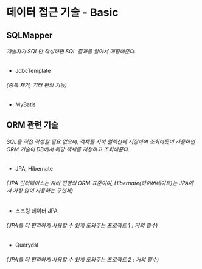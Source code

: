 # 데이터 접근 기술 - Basic

## SQLMapper
###### 개발자가 SQL만 작성하면 SQL 결과를 알아서 매핑해준다.
- JdbcTemplate 
###### (중복 제거, 기타 편의 기능)
- MyBatis

## ORM 관련 기술
###### SQL을 직접 작성할 필요 없으며, 객체를 자바 컬렉션에 저장하여 조회하듯이 사용하면 ORM 기술이 DB에서 해당 객체를 저장하고 조회해준다.
- JPA, Hibernate 
###### (JPA 인터페이스는 자바 진영의 ORM 표준이며, Hibernate(하이버네이트)는 JPA에서 가장 많이 사용하는 구현체)
- 스프링 데이터 JPA 
###### (JPA를 더 편리하게 사용할 수 있게 도와주는 프로젝트 1 : 거의 필수)
- Querydsl 
###### (JPA를 더 편리하게 사용할 수 있게 도와주는 프로젝트 2 : 거의 필수)
